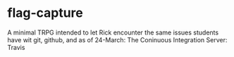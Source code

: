flag-capture
==============

A minimal TRPG intended to let Rick encounter the same issues students
have wit git, github, and as of 24-March: The Coninuous Integration Server: Travis
